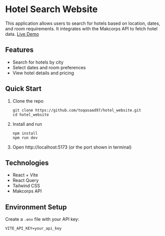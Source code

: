 # Hotel Search Website

This application allows users to search for hotels based on location, dates, and room requirements. It integrates with the Makcorps API to fetch hotel data.
[Live Demo](https://hotel-website-ecru.vercel.app/)

## Features

- Search for hotels by city
- Select dates and room preferences
- View hotel details and pricing

## Quick Start

1. Clone the repo
   ```
   git clone https://github.com/toqasaad97/hotel_website.git
   cd hotel_website
   ```

2. Install and run
   ```
   npm install
   npm run dev
   ```

3. Open http://localhost:5173 (or the port shown in terminal)

## Technologies

- React + Vite
- React Query
- Tailwind CSS
- Makcorps API

## Environment Setup

Create a `.env` file with your API key:
```
VITE_API_KEY=your_api_key
```
